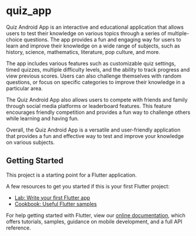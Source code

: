 # quiz_app

Quiz Android App is an interactive and educational application that allows users to test their knowledge on various topics through a series of multiple-choice questions. The app provides a fun and engaging way for users to learn and improve their knowledge on a wide range of subjects, such as history, science, mathematics, literature, pop culture, and more.

The app includes various features such as customizable quiz settings, timed quizzes, multiple difficulty levels, and the ability to track progress and view previous scores. Users can also challenge themselves with random questions, or focus on specific categories to improve their knowledge in a particular area.

The Quiz Android App also allows users to compete with friends and family through social media platforms or leaderboard features. This feature encourages friendly competition and provides a fun way to challenge others while learning and having fun.

Overall, the Quiz Android App is a versatile and user-friendly application that provides a fun and effective way to test and improve your knowledge on various subjects.

## Getting Started

This project is a starting point for a Flutter application.

A few resources to get you started if this is your first Flutter project:

- [Lab: Write your first Flutter app](https://flutter.dev/docs/get-started/codelab)
- [Cookbook: Useful Flutter samples](https://flutter.dev/docs/cookbook)

For help getting started with Flutter, view our
[online documentation](https://flutter.dev/docs), which offers tutorials,
samples, guidance on mobile development, and a full API reference.
